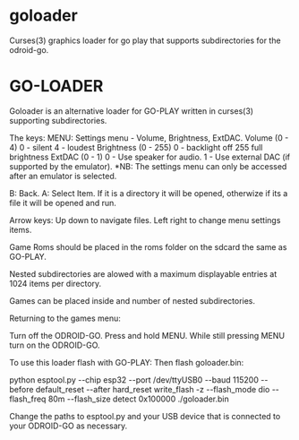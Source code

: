 # goloader
Curses(3) graphics loader for go play that supports subdirectories for the odroid-go.

GO-LOADER
=========

Goloader is an alternative loader for GO-PLAY written in curses(3) supporting
subdirectories.

The keys:
MENU: Settings menu - Volume, Brightness, ExtDAC.
      Volume (0 - 4)
		0  - silent
		4  - loudest
      Brightness (0 - 255)
		0 - backlight off
		255 full brightness
      ExtDAC (0 - 1)
		0 - Use speaker for audio.
		1 - Use external DAC (if supported by the emulator).
*NB: The settings menu can only be accessed after an emulator is selected.

B:
      Back.
A:
      Select Item.  If it is a directory it will be opened, otherwize if its a
      file it will be opened and run.

Arrow keys:
	Up down to navigate files.  Left right to change menu settings items.

Game Roms should be placed in the roms folder on the sdcard the same as GO-PLAY.

Nested subdirectories are alowed with a maximum displayable entries at 1024
items per directory.

Games can be placed inside and number of nested subdirectories.

Returning to the games menu:

Turn off the ODROID-GO.
Press and hold MENU.
While still pressing MENU turn on the ODROID-GO.

To use this loader flash with GO-PLAY:
Then flash goloader.bin:

python esptool.py --chip esp32 --port /dev/ttyUSB0 --baud 115200 --before default_reset --after hard_reset write_flash -z --flash_mode dio --flash_freq 80m --flash_size detect 0x100000 ./goloader.bin

Change the paths to esptool.py and your USB device that is connected to your
ODROID-GO as necessary.
